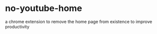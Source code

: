 # no-youtube-home
a chrome extension to remove the home page from existence to improve productivity
